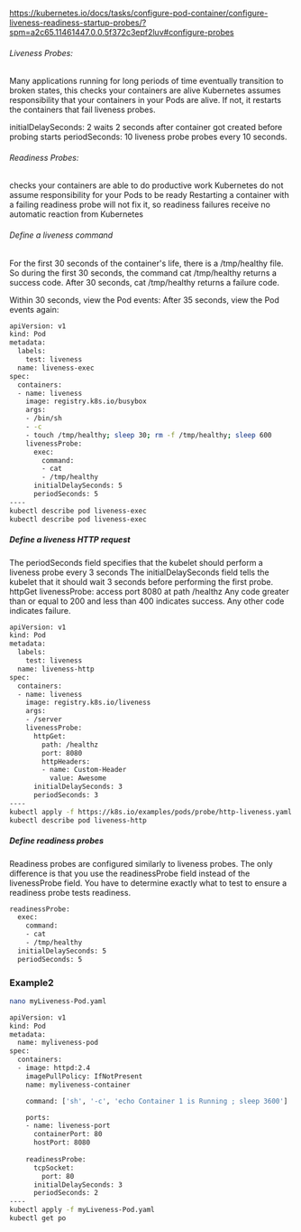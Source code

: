 https://kubernetes.io/docs/tasks/configure-pod-container/configure-liveness-readiness-startup-probes/?spm=a2c65.11461447.0.0.5f372c3epf2luv#configure-probes


###### Liveness Probes:
Many applications running for long periods of time eventually transition to broken states, this checks your containers are alive
Kubernetes assumes responsibility that your containers in your Pods are alive. If not, it restarts the containers that fail liveness probes.

initialDelaySeconds: 2 waits 2 seconds after container got created before probing starts
periodSeconds: 10 liveness probe probes every 10 seconds.

###### Readiness Probes:
checks your containers are able to do productive work
Kubernetes do not assume responsibility for your Pods to be ready
Restarting a container with a failing readiness probe will not fix it, so readiness failures receive no automatic reaction from Kubernetes

###### Define a liveness command
For the first 30 seconds of the container's life, there is a /tmp/healthy file. So during the first 30 seconds, the command cat /tmp/healthy returns a success code. After 30 seconds, cat /tmp/healthy returns a failure code.

Within 30 seconds, view the Pod events:
After 35 seconds, view the Pod events again:
``````sh
apiVersion: v1
kind: Pod
metadata:
  labels:
    test: liveness
  name: liveness-exec
spec:
  containers:
  - name: liveness
    image: registry.k8s.io/busybox
    args:
    - /bin/sh
    - -c
    - touch /tmp/healthy; sleep 30; rm -f /tmp/healthy; sleep 600
    livenessProbe:
      exec:
        command:
        - cat
        - /tmp/healthy
      initialDelaySeconds: 5
      periodSeconds: 5
----
kubectl describe pod liveness-exec
kubectl describe pod liveness-exec

``````
##### Define a liveness HTTP request
The periodSeconds field specifies that the kubelet should perform a liveness probe every 3 seconds
 The initialDelaySeconds field tells the kubelet that it should wait 3 seconds before performing the first probe.
 httpGet livenessProbe: access port 8080 at path /healthz
 Any code greater than or equal to 200 and less than 400 indicates success. Any other code indicates failure.

``````sh
apiVersion: v1
kind: Pod
metadata:
  labels:
    test: liveness
  name: liveness-http
spec:
  containers:
  - name: liveness
    image: registry.k8s.io/liveness
    args:
    - /server
    livenessProbe:
      httpGet:
        path: /healthz
        port: 8080
        httpHeaders:
        - name: Custom-Header
          value: Awesome
      initialDelaySeconds: 3
      periodSeconds: 3
----
kubectl apply -f https://k8s.io/examples/pods/probe/http-liveness.yaml
kubectl describe pod liveness-http
``````

##### Define readiness probes
Readiness probes are configured similarly to liveness probes. The only difference is that you use the readinessProbe field instead of the livenessProbe field.
You have to determine exactly what to test to ensure a readiness probe tests readiness.



``````sh
readinessProbe:
  exec:
    command:
    - cat
    - /tmp/healthy
  initialDelaySeconds: 5
  periodSeconds: 5

``````

### Example2
``````sh
nano myLiveness-Pod.yaml

apiVersion: v1
kind: Pod
metadata:
  name: myliveness-pod
spec:
  containers:
  - image: httpd:2.4
    imagePullPolicy: IfNotPresent
    name: myliveness-container

    command: ['sh', '-c', 'echo Container 1 is Running ; sleep 3600']

    ports:
    - name: liveness-port
      containerPort: 80
      hostPort: 8080
    
    readinessProbe:
      tcpSocket:
        port: 80
      initialDelaySeconds: 3
      periodSeconds: 2
----
kubectl apply -f myLiveness-Pod.yaml
kubectl get po
``````
